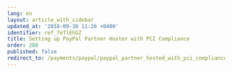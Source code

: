 ```yaml
---
lang: en
layout: article_with_sidebar
updated_at: '2018-09-30 11:26 +0400'
identifier: ref_7eTlEhGZ
title: Setting up PayPal Partner Hoster with PCI Compliance
order: 280
published: false
redirect_to: /payments/paypal/paypal_partner_hosted_with_pci_compliance.html
---
```

